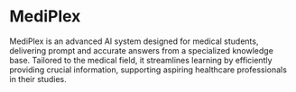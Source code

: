 # MediPlex
MediPlex is an advanced AI system designed for medical students, delivering prompt and accurate answers from a specialized knowledge base. Tailored to the medical field, it streamlines learning by efficiently providing crucial information, supporting aspiring healthcare professionals in their studies.

